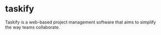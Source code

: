# taskify
Taskify is a web-based project management software that aims to simplify the way teams collaborate.
